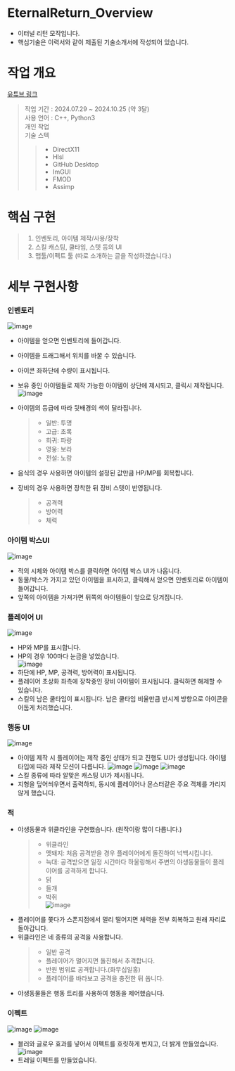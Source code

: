 # EternalReturn_Overview
- 이터널 리턴 모작입니다.  
- 핵심기술은 이력서와 같이 제출된 기술소개서에 작성되어 있습니다.  

# 작업  개요
[유튜브 링크](https://youtu.be/VZujHWG_ztw)  
> 작업 기간 : 2024.07.29 ~ 2024.10.25 (약 3달)  
> 사용 언어 : C++, Python3  
> 개인 작업  
> 기술 스텍  
>>- DirectX11  
>>- Hlsl  
>>- GitHub Desktop  
>>- ImGUI  
>>- FMOD  
>>- Assimp  

# 핵심 구현
> 1. 인벤토리, 아이템 제작/사용/장착
> 2. 스킬 캐스팅, 쿨타임, 스텟 등의 UI
> 3. 맵툴/이펙트 툴 (따로 소개하는 글을 작성하겠습니다.)

# 세부 구현사항
### 인벤토리
![image](https://github.com/user-attachments/assets/c63aa028-7f79-47cf-9096-1efde2c3e265)  
- 아이템을 얻으면 인벤토리에 들어갑니다.  
- 아이템을 드래그해서 위치를 바꿀 수 있습니다.
- 아이콘 좌하단에 수량이 표시됩니다.
- 보유 중인 아이템들로 제작 가능한 아이템이 상단에 제시되고, 클릭시 제작됩니다.  
![image](https://github.com/user-attachments/assets/4d3c1aac-d7b0-4f41-b795-d9b5f71842ad)  


- 아이템의 등급에 따라 뒷배경의 색이 달라집니다.
   >- 일반: 투명
   >- 고급: 초록  
   >- 희귀: 파랑  
   >- 영웅: 보라  
   >- 전설: 노랑
- 음식의 경우 사용하면 아이템의 설정된 값만큼 HP/MP를 회복합니다.
- 장비의 경우 사용하면 장착한 뒤 장비 스텟이 반영됩니다.
   >- 공격력  
   >- 방어력  
   >- 체력
   
### 아이템 박스UI
![image](https://github.com/user-attachments/assets/5871febd-c17d-42e9-82c2-ca754a58b111)  
- 적의 시체와 아이템 박스를 클릭하면 아이템 박스 UI가 나옵니다.  
- 동물/박스가 가지고 있던 아이템을 표시하고, 클릭해서 얻으면 인벤토리로 아이템이 들어갑니다.  
- 앞쪽의 아이템을 가져가면 뒤쪽의 아이템들이 앞으로 당겨집니다.  
### 플레이어 UI
![image](https://github.com/user-attachments/assets/d0de5c67-6a94-44a8-a255-17e016991f09)  

- HP와 MP를 표시합니다.
- HP의 경우 100마다 눈금을 넣었습니다.  
![image](https://github.com/user-attachments/assets/aa23b659-e6d2-436d-942d-c4374b4e4dcc)  
- 하단에 HP, MP, 공격력, 방어력이 표시됩니다.
- 플레이어 초상화 좌측에 장착중인 장비 아이템이 표시됩니다. 클릭하면 해제할 수 있습니다.
- 스킬의 남은 쿨타임이 표시됩니다. 남은 쿨타임 비율만큼 반시계 방향으로 아이콘을 어둡게 처리했습니다.
### 행동 UI
![image](https://github.com/user-attachments/assets/e2faa62c-cb7d-4d06-bbf4-15155ed982db)  
- 아이템 제작 시 플레이어는 제작 중인 샹태가 되고 진행도 UI가 생성됩니다.
  아이템 타입에 따라 제작 모션이 다릅니다.
![image](https://github.com/user-attachments/assets/2225063e-23a8-46f1-9333-74f4b69f32dc)
![image](https://github.com/user-attachments/assets/32bed7f6-3c89-4346-b98c-a7d681bc3fd1)
![image](https://github.com/user-attachments/assets/0023a2b5-7371-41bc-a6da-82c89344c3b5)
- 스킬 종류에 따라 알맞은 캐스팅 UI가 제시됩니다.
- 지형을 덮어씌우면서 출력하되, 동시에 플레이어나 몬스터같은 주요 객체를 가리지 않게 했습니다.

### 적
- 야생동물과 위클라인을 구현했습니다. (원작이랑 많이 다릅니다.)  
   >- 위클라인  
   >- 멧돼지: 처음 공격받을 경우 플레이어에게 돌진하여 넉백시킵니다.  
   >- 늑대: 공격받으면 일정 시간마다 하울링해서 주변의 야생동물들이 플레이어를 공격하게 합니다.  
   >- 닭  
   >- 들개  
   >- 박쥐  
   >![image](https://github.com/user-attachments/assets/98399b00-45a5-40ef-9ea8-d2683e893faa)  
- 플레이어를 쫓다가 스폰지점에서 멀리 떨어지면 체력을 전부 회복하고 원래 자리로 돌아갑니다.
- 위클라인은 네 종류의 공격을 사용합니다.
   >- 일반 공격
   >- 플레이어가 멀어지면 돌진해서 추격합니다.
   >- 반원 범위로 공격합니다.(화무십일홍)
   >- 플레이어를 바라보고 공격을 충전한 뒤 쏩니다.
- 야생동물들은 행동 트리를 사용하여 행동을 제어했습니다.

### 이펙트
![image](https://github.com/user-attachments/assets/46ee3e9a-a479-4e40-8430-5f90e879a213)
![image](https://github.com/user-attachments/assets/c47490ec-21b3-4de6-ba9e-2115b7331e63)  

- 블러와 글로우 효과를 넣어서 이펙트를 흐릿하게 번지고, 더 밝게 만들었습니다.
![image](https://github.com/user-attachments/assets/9bbf2030-6d67-45a9-867d-3bb75dc92c9c)  
- 트레일 이펙트를 만들었습니다.
